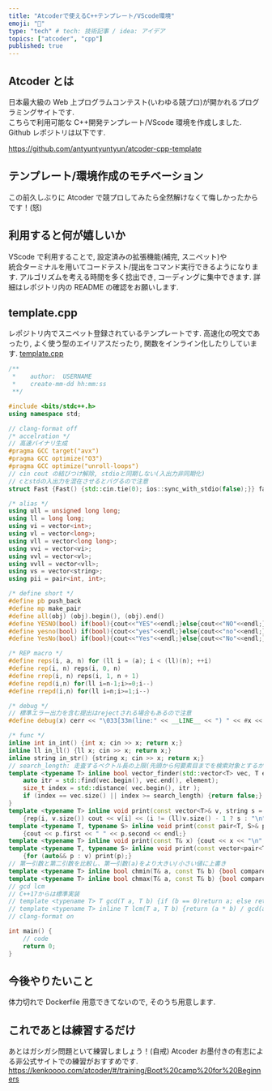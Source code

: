 ```yaml
---
title: "Atcoderで使えるC++テンプレート/VScode環境"
emoji: "📘"
type: "tech" # tech: 技術記事 / idea: アイデア
topics: ["atcoder", "cpp"]
published: true
---
```


## Atcoder とは

日本最大級の Web 上プログラムコンテスト(いわゆる競プロ)が開かれるプログラミングサイトです.  
こちらで利用可能な C++開発テンプレート/VScode 環境を作成しました.
Github レポジトリは以下です.

https://github.com/antyuntyuntyun/atcoder-cpp-template

## テンプレート/環境作成のモチベーション

この前久しぶりに Atcoder で競プロしてみたら全然解けなくて悔しかったからです！(怒)

## 利用すると何が嬉しいか

VScode で利用することで, 設定済みの拡張機能(補完, スニペット)や  
統合ターミナルを用いてコードテスト/提出をコマンド実行できるようになります.
アルゴリズムを考える時間を多く捻出でき, コーディングに集中できます.
詳細はレポジトリ内の README の確認をお願いします.

## template.cpp

レポジトリ内でスニペット登録されているテンプレートです.
高速化の呪文であったり, よく使う型のエイリアスだったり, 関数をインライン化したりしています.
[template.cpp](https://github.com/antyuntyuntyun/atcoder-cpp-template/blob/main/template.cpp)

```cpp
/**
 *    author:  USERNAME
 *    create-mm-dd hh:mm:ss
 **/

#include <bits/stdc++.h>
using namespace std;

// clang-format off
/* accelration */
// 高速バイナリ生成
#pragma GCC target("avx")
#pragma GCC optimize("O3")
#pragma GCC optimize("unroll-loops")
// cin cout の結びつけ解除, stdioと同期しない(入出力非同期化)
// cとstdの入出力を混在させるとバグるので注意
struct Fast {Fast() {std::cin.tie(0); ios::sync_with_stdio(false);}} fast;

/* alias */
using ull = unsigned long long;
using ll = long long;
using vi = vector<int>;
using vl = vector<long>;
using vll = vector<long long>;
using vvi = vector<vi>;
using vvl = vector<vl>;
using vvll = vector<vll>;
using vs = vector<string>;
using pii = pair<int, int>;

/* define short */
#define pb push_back
#define mp make_pair
#define all(obj) (obj).begin(), (obj).end()
#define YESNO(bool) if(bool){cout<<"YES"<<endl;}else{cout<<"NO"<<endl;}
#define yesno(bool) if(bool){cout<<"yes"<<endl;}else{cout<<"no"<<endl;}
#define YesNo(bool) if(bool){cout<<"Yes"<<endl;}else{cout<<"No"<<endl;}

/* REP macro */
#define reps(i, a, n) for (ll i = (a); i < (ll)(n); ++i)
#define rep(i, n) reps(i, 0, n)
#define rrep(i, n) reps(i, 1, n + 1)
#define repd(i,n) for(ll i=n-1;i>=0;i--)
#define rrepd(i,n) for(ll i=n;i>=1;i--)

/* debug */
// 標準エラー出力を含む提出はrejectされる場合もあるので注意
#define debug(x) cerr << "\033[33m(line:" << __LINE__ << ") " << #x << ": " << x << "\033[m" << endl;

/* func */
inline int in_int() {int x; cin >> x; return x;}
inline ll in_ll() {ll x; cin >> x; return x;}
inline string in_str() {string x; cin >> x; return x;}
// search_length: 走査するベクトル長の上限(先頭から何要素目までを検索対象とするか、1始まりで)
template <typename T> inline bool vector_finder(std::vector<T> vec, T element, unsigned int search_length) {
    auto itr = std::find(vec.begin(), vec.end(), element);
    size_t index = std::distance( vec.begin(), itr );
    if (index == vec.size() || index >= search_length) {return false;} else {return true;}
}
template <typename T> inline void print(const vector<T>& v, string s = " ")
    {rep(i, v.size()) cout << v[i] << (i != (ll)v.size() - 1 ? s : "\n");}
template <typename T, typename S> inline void print(const pair<T, S>& p)
    {cout << p.first << " " << p.second << endl;}
template <typename T> inline void print(const T& x) {cout << x << "\n";}
template <typename T, typename S> inline void print(const vector<pair<T, S>>& v)
    {for (auto&& p : v) print(p);}
// 第一引数と第二引数を比較し、第一引数(a)をより大きい/小さい値に上書き
template <typename T> inline bool chmin(T& a, const T& b) {bool compare = a > b; if (a > b) a = b; return compare;}
template <typename T> inline bool chmax(T& a, const T& b) {bool compare = a < b; if (a < b) a = b; return compare;}
// gcd lcm
// C++17からは標準実装
// template <typename T> T gcd(T a, T b) {if (b == 0)return a; else return gcd(b, a % b);}
// template <typename T> inline T lcm(T a, T b) {return (a * b) / gcd(a, b);}
// clang-format on

int main() {
    // code
    return 0;
}
```

## 今後やりたいこと

体力切れで Dockerfile 用意できてないので, そのうち用意します.

## これであとは練習するだけ

あとはガシガシ問題といて練習しましょう！(自戒)
Atcoder お墨付きの有志による非公式サイトでの練習がおすすめです.
<https://kenkoooo.com/atcoder/#/training/Boot%20camp%20for%20Beginners>
